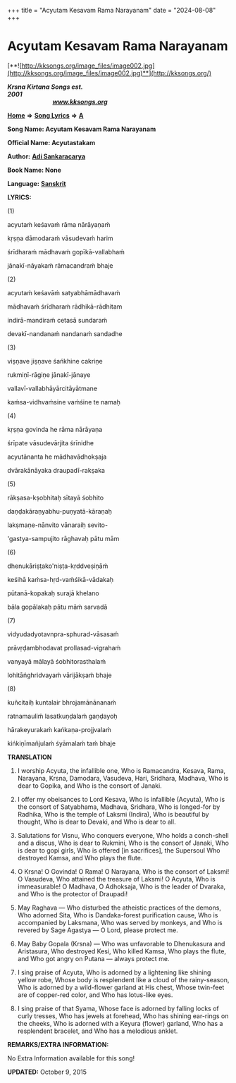 +++
title = "Acyutam Kesavam Rama Narayanam"
date = "2024-08-08"
+++

# Acyutam Kesavam Rama Narayanam
[**![http://kksongs.org/image_files/image002.jpg](http://kksongs.org/image_files/image002.jpg)**](http://kksongs.org/)

**_Krsna Kirtana Songs est. 2001_**                                                                                                                                                 **_www.kksongs.org_**

[**Home**](http://kksongs.org/) **⇒** [**Song Lyrics**](http://kksongs.org/lyrics.html) **⇒** [**A**](http://kksongs.org/songs/song_a.html)

**Song Name: Acyutam Kesavam Rama Narayanam**

**Official Name: Acyutastakam**

**Author:** [**Adi Sankaracarya**](http://kksongs.org/authors/list/adisankara.html)

**Book Name: None**

**Language:** [**Sanskrit**](http://kksongs.org/language/list/sanskrit.html)

**LYRICS:**

(1)

acyutaḿ keśavaḿ rāma nārāyaṇaḿ

kṛṣṇa dāmodaraḿ vāsudevaḿ harim

śrīdharaḿ mādhavaḿ gopīkā-vallabhaḿ

jānakī-nāyakaḿ rāmacandraḿ bhaje

(2)

acyutaḿ keśavāḿ satyabhāmādhavaḿ

mādhavaḿ śrīdharaḿ rādhikā-rādhitam

indirā-mandiraḿ cetasā sundaraḿ

devakī-nandanaḿ nandanaḿ sandadhe

(3)

viṣṇave jiṣṇave śańkhine cakriṇe

rukmiṇī-rāgiṇe jānakī-jānaye

vallavī-vallabhāyārcitāyātmane

kaḿsa-vidhvaḿsine vaḿśine te namaḥ

(4)

kṛṣṇa govinda he rāma nārāyaṇa

śrīpate vāsudevārjita śrīnidhe

acyutānanta he mādhavādhokṣaja

dvārakānāyaka draupadī-rakṣaka

(5)

rākṣasa-kṣobhitaḥ sītayā śobhito

daṇḍakāraṇyabhu-puṇyatā-kāraṇaḥ

lakṣmaṇe-nānvito vānaraiḥ sevito-

'gastya-sampujito rāghavaḥ pātu mām

(6)

dhenukāriṣṭako'niṣṭa-kṛddveṣiṇāḿ

keśihā kaḿsa-hṛd-vaḿśikā-vādakaḥ

pūtanā-kopakaḥ surajā khelano

bāla gopālakaḥ pātu māḿ sarvadā

(7)

vidyudadyotavnpra-sphurad-vāsasaḿ

prāvṛḍambhodavat prollasad-vigrahaḿ

vanyayā mālayā śobhitorasthalaḿ

lohitāńghridvayaḿ vārijākṣaḿ bhaje

(8)

kuñcitaiḥ kuntalair bhrojamānānanaḿ

ratnamauliḿ lasatkuṇḍalaḿ gaṇḍayoḥ

hārakeyurakaḿ kańkaṇa-projjvalaḿ

kińkiṇīmañjulaḿ śyāmalaḿ taḿ bhaje

**TRANSLATION**

1) I worship Acyuta, the infallible one, Who is Ramacandra, Kesava, Rama, Narayana, Krsna, Damodara, Vasudeva, Hari, Sridhara, Madhava, Who is dear to Gopika, and Who is the consort of Janaki.

2) I offer my obeisances to Lord Kesava, Who is infallible (Acyuta), Who is the consort of Satyabhama, Madhava, Sridhara, Who is longed-for by Radhika, Who is the temple of Laksmi (Indira), Who is beautiful by thought, Who is dear to Devaki, and Who is dear to all.

3) Salutations for Visnu, Who conquers everyone, Who holds a conch-shell and a discus, Who is dear to Rukmini, Who is the consort of Janaki, Who is dear to gopi girls, Who is offered \[in sacrifices\], the Supersoul Who destroyed Kamsa, and Who plays the flute.

4) O Krsna! O Govinda! O Rama! O Narayana, Who is the consort of Laksmi! O Vasudeva, Who attained the treasure of Laksmi! O Acyuta, Who is immeasurable! O Madhava, O Adhoksaja, Who is the leader of Dvaraka, and Who is the protector of Draupadi!

5) May Raghava — Who disturbed the atheistic practices of the demons, Who adorned Sita, Who is Dandaka-forest purification cause, Who is accompanied by Laksmana, Who was served by monkeys, and Who is revered by Sage Agastya — O Lord, please protect me.

6) May Baby Gopala (Krsna) — Who was unfavorable to Dhenukasura and Aristasura, Who destroyed Kesi, Who killed Kamsa, Who plays the flute, and Who got angry on Putana — always protect me.

7) I sing praise of Acyuta, Who is adorned by a lightening like shining yellow robe, Whose body is resplendent like a cloud of the rainy-season, Who is adorned by a wild-flower garland at His chest, Whose twin-feet are of copper-red color, and Who has lotus-like eyes.

8) I sing praise of that Syama, Whose face is adorned by falling locks of curly tresses, Who has jewels at forehead, Who has shining ear-rings on the cheeks, Who is adorned with a Keyura (flower) garland, Who has a resplendent bracelet, and Who has a melodious anklet.

**REMARKS/EXTRA INFORMATION:**

No Extra Information available for this song!

**UPDATED:** October 9, 2015